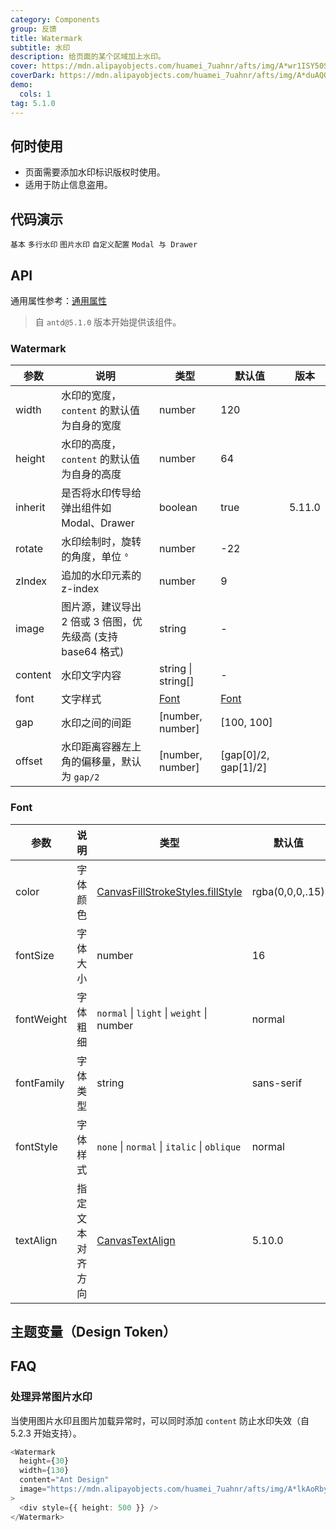 ```yaml
---
category: Components
group: 反馈
title: Watermark
subtitle: 水印
description: 给页面的某个区域加上水印。
cover: https://mdn.alipayobjects.com/huamei_7uahnr/afts/img/A*wr1ISY50SyYAAAAAAAAAAAAADrJ8AQ/original
coverDark: https://mdn.alipayobjects.com/huamei_7uahnr/afts/img/A*duAQQbjHlHQAAAAAAAAAAAAADrJ8AQ/original
demo:
  cols: 1
tag: 5.1.0
---
```


## 何时使用

- 页面需要添加水印标识版权时使用。
- 适用于防止信息盗用。

## 代码演示

<!-- prettier-ignore -->
<code src="./demo/basic.tsx">基本</code>
<code src="./demo/multi-line.tsx">多行水印</code>
<code src="./demo/image.tsx">图片水印</code>
<code src="./demo/custom.tsx">自定义配置</code>
<code src="./demo/portal.tsx">Modal 与 Drawer</code>

## API

通用属性参考：[通用属性](/docs/react/common-props)

> 自 `antd@5.1.0` 版本开始提供该组件。

### Watermark

| 参数 | 说明 | 类型 | 默认值 | 版本 |
| --- | --- | --- | --- | --- |
| width | 水印的宽度，`content` 的默认值为自身的宽度 | number | 120 |  |
| height | 水印的高度，`content` 的默认值为自身的高度 | number | 64 |  |
| inherit | 是否将水印传导给弹出组件如 Modal、Drawer | boolean | true | 5.11.0 |
| rotate | 水印绘制时，旋转的角度，单位 `°` | number | -22 |  |
| zIndex | 追加的水印元素的 z-index | number | 9 |  |
| image | 图片源，建议导出 2 倍或 3 倍图，优先级高 (支持 base64 格式) | string | - |  |
| content | 水印文字内容 | string \| string[] | - |  |
| font | 文字样式 | [Font](#font) | [Font](#font) |  |
| gap | 水印之间的间距 | \[number, number\] | \[100, 100\] |  |
| offset | 水印距离容器左上角的偏移量，默认为 `gap/2` | \[number, number\] | \[gap\[0\]/2, gap\[1\]/2\] |  |

### Font

<!-- prettier-ignore -->
| 参数 | 说明 | 类型 | 默认值 | 版本 |
| --- | --- | --- | --- | --- |
| color | 字体颜色 | [CanvasFillStrokeStyles.fillStyle](https://developer.mozilla.org/docs/Web/API/CanvasRenderingContext2D/fillStyle) | rgba(0,0,0,.15) |  |
| fontSize | 字体大小 | number | 16 |  |
| fontWeight | 字体粗细 | `normal` \| `light` \| `weight` \| number | normal |  |
| fontFamily | 字体类型 | string | sans-serif |  |
| fontStyle | 字体样式 | `none` \| `normal` \| `italic` \| `oblique` | normal |  |
| textAlign | 指定文本对齐方向  | [CanvasTextAlign](https://developer.mozilla.org/docs/Web/API/CanvasRenderingContext2D/textAlign) | 5.10.0 |

## 主题变量（Design Token）

<ComponentTokenTable component="Watermark"></ComponentTokenTable>

## FAQ

### 处理异常图片水印

当使用图片水印且图片加载异常时，可以同时添加 `content` 防止水印失效（自 5.2.3 开始支持）。

```typescript jsx
<Watermark
  height={30}
  width={130}
  content="Ant Design"
  image="https://mdn.alipayobjects.com/huamei_7uahnr/afts/img/A*lkAoRbywo0oAAAAAAAAAAAAADrJ8AQ/original"
>
  <div style={{ height: 500 }} />
</Watermark>
```
